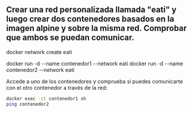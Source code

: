 ## Crear una red personalizada llamada "eati" y luego crear dos contenedores basados en la imagen alpine y sobre la misma red. Comprobar que ambos se puedan  comunicar.


docker network create eati


docker run -d --name contenedor1 --network eati <imagen>
docker run -d --name contenedor2 --network eati <imagen>


Accede a uno de los contenedores y comprueba si puedes comunicarte con el otro contenedor a través de la red:

```bash
docker exec -it contenedor1 sh
ping contenedor2
```